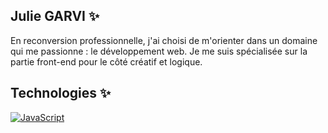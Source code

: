 ## Julie GARVI ✨

En reconversion professionnelle, j'ai choisi de m'orienter dans un domaine qui me passionne : le développement web. Je me suis spécialisée sur la partie front-end pour le côté créatif et logique. 

## Technologies ✨

[![JavaScript](https://img.shields.io/badge/-JavaScript-F7DF1E?style=flat&logo=javascript&logoColor=black)](https://www.javascript.com/)

<!--
**Julie-GARVI/Julie-GARVI** is a ✨ _special_ ✨ repository because its `README.md` (this file) appears on your GitHub profile.

Here are some ideas to get you started:

- 🔭 I’m currently working on ...
- 🌱 I’m currently learning ...
- 👯 I’m looking to collaborate on ...
- 🤔 I’m looking for help with ...
- 💬 Ask me about ...
- 📫 How to reach me: ...
- 😄 Pronouns: ...
- ⚡ Fun fact: ...
-->
